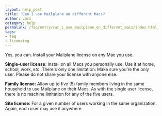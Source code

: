 ```yaml
---
layout: help_post
title: 'Can I use Mailplane on different Macs?'
author: Lars
category: help
permalink: /faq/entry/can_i_use_mailplane_on_different_macs/index.html
tags:
- faq
- licensing
---
```


Yes, you can. Install your Mailplane license on any Mac you use.

**Single-user license:** Install on all Macs you personally use. Use it at home, school, work, etc. There's only one limitation: Make sure you're the only user. Please do not share your license with anyone else.

**Family license:** Allow up to five (5) family members living in the same household to use Mailplane on their Macs. As with the single user license, there is no machine limitation for any of the five users.

**Site license:** For a given number of users working in the same organization. Again, each user may use it anywhere.